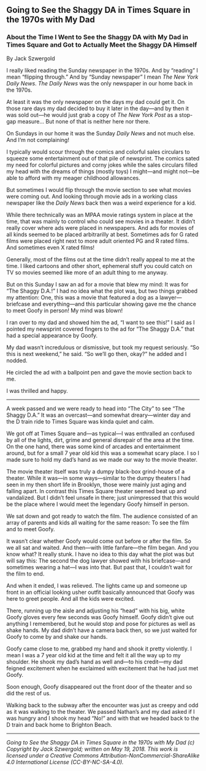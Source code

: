 ## Going to See the Shaggy DA in Times Square in the 1970s with My Dad
### About the Time I Went to See the Shaggy DA with My Dad in Times Square and Got to Actually Meet the Shaggy DA Himself

By Jack Szwergold

I really liked reading the Sunday newspaper in the 1970s. And by “reading” I mean “flipping through.” And by “Sunday newspaper” I mean *The New York Daily News*. *The Daily News* was the only newspaper in our home back in the 1970s.

At least it was the only newspaper on the days my dad could get it. On those rare days my dad decided to buy it later in the day—and by then it was sold out—he would just grab a copy of *The New York Post* as a stop-gap measure… But none of that is neither here nor there.

On Sundays in our home it was the Sunday *Daily News* and not much else. And I‘m not complaining!

I typically would scour through the comics and colorful sales circulars to squeeze some entertainment out of that pile of newsprint. The comics sated my need for colorful pictures and corny jokes while the sales circulars filled my head with the dreams of things (mostly toys) I might—and might not—be able to afford with my meager childhood allowances.

But sometimes I would flip through the movie section to see what movies were coming out. And looking through movie ads in a working class newspaper like the *Daily News* back then was a weird experience for a kid.

While there technically was an MPAA movie ratings system in place at the time, that was mainly to control who could see movies in a theater. It didn’t really cover where ads were placed in newspapers. And ads for movies of all kinds seemed to be placed arbitrarilly at best. Sometimes ads for G rated films were placed right next to more adult oriented PG and R rated films. And sometimes even X rated films!

Generally, most of the films out at the time didn’t really appeal to me at the time. I liked cartoons and other short, ephemeral stuff you could catch on TV so movies seemed like more of an adult thing to me anyway.

But on this Sunday I saw an ad for a movie that blew my mind: It was for “The Shaggy D.A.!” I had no idea what the plot was, but two things grabbed my attention: One, this was a movie that featured a dog as a lawyer—briefcase and everything—and this particular showing gave me the chance to meet Goofy in person! My mind was blown!

I ran over to my dad and showed him the ad, “I want to see this!” I said as I pointed my newsprint covered fingers to the ad for “The Shaggy D.A.” that had a special appearance by Goofy.

My dad wasn’t incredulous or dismissive, but took my request seriously. “So this is next weekend,” he said. “So we’ll go then, okay?” he added and I nodded.

He circled the ad with a ballpoint pen and gave the movie section back to me.

I was thrilled and happy.

***

A week passed and we were ready to head into “The City” to see “The Shaggy D.A.” It was an overcast—and somewhat dreary—winter day and the D train ride to Times Square was kinda quiet and calm.

We got off at Times Square and—as typical—I was enthralled an confused by all of the lights, dirt, grime and general disrepair of the area at the time. On the one hand, there was some kind of arcades and entertainment around, but for a small 7 year old kid this was a somewhat scary place. I so I made sure to hold my dad’s hand as we made our way to the movie theater.

The movie theater itself was truly a dumpy black-box grind-house of a theater. While it was—in some ways—similar to the dumpy theaters I had seen in my then short life in Brooklyn, those were mainly just aging and falling apart. In contrast this Times Square theater seemed beat up and vandalized. But I didn’t feel unsafe in there; just unimpressed that this would be the place where I would meet the legendary Goofy himself in person.

We sat down and got ready to watch the film. The audience consisted of an array of parents and kids all waiting for the same reason: To see the film and to meet Goofy.

It wasn’t clear whether Goofy would come out before or after the film. So we all sat and waited. And then—with little fanfare—the film began. And you know what? It really stunk. I have no idea to this day what the plot was but will say this: The second the dog lawyer showed with his briefcase—and sometimes wearing a hat—I was into that. But past that, I couldn’t wait for the film to end.

And when it ended, I was relieved. The lights came up and someone up front in an official looking usher outfit basically announced that Goofy was here to greet people. And all the kids were excited.

There, running up the aisle and adjusting his “head” with his big, white Goofy gloves every few seconds was Goofy himself. Goofy didn’t give out anything I remembered, but he would stop and pose for pictures as well as shake hands. My dad didn’t have a camera back then, so we just waited for Goofy to come by and shake our hands.

Goofy came close to me, grabbed my hand and shook it pretty violently. I mean I was a 7 year old kid at the time and felt it all the way up to my shoulder. He shook my dad’s hand as well and—to his credit—my dad feigned excitement when he exclaimed with excitement that he had just met Goofy.

Soon enough, Goofy disappeared out the front door of the theater and so did the rest of us.

Walking back to the subway after the encounter was just as creepy and odd as it was walking to the theater. We passed Nathan’s and my dad asked if I was hungry and I shook my head “No!” and with that we headed back to the D train and back home to Brighton Beach.

***

*Going to See the Shaggy DA in Times Square in the 1970s with My Dad (c) Copyright by Jack Szwergold; written on May 19, 2018. This work is licensed under a Creative Commons Attribution-NonCommercial-ShareAlike 4.0 International License (CC-BY-NC-SA-4.0).*